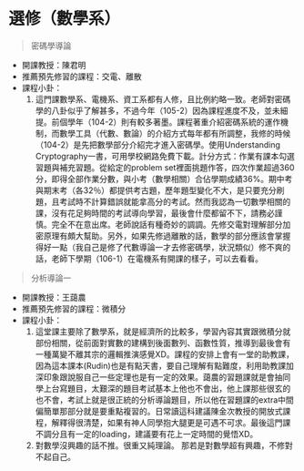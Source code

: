 # 選修（數學系）

> 密碼學導論

* 開課教授：陳君明
* 推薦預先修習的課程：交電、離散
* 課程小卦：
  1. 這門課數學系、電機系、資工系都有人修，且比例約略一致。老師對密碼學的八卦似乎了解甚多，不過今年（105-2）因為課程進度不及，並未細提。前個學年（104-2）則有較多著墨。課程著重介紹密碼系統的運作機制，而數學工具（代數、數論）的介紹方式每年都有所調整，我修的時候（104-2）是先把數學部分介紹完才進入密碼學。使用Understanding Cryptography一書，可用學校網路免費下載。計分方式：作業有課本勾選習題與補充習題。從給定的problem set裡面挑題作答，四次作業超過360分，即得全部作業分數，與小考（數學相關）合佔學期成績36%。期中考與期末考（各32％）都提供考古題，歷年題型變化不大，是只要充分刷題，且考試時不計算錯誤就能拿高分的考試。然而我認為一切數學相關的課，沒有花足夠時間的考試導向學習，最後會什麼都留不下，請務必謹慎。完全不在意出席。老師說話有種奇妙的調調。先修交電對理解部分加密原理有頗大幫助。另外，如果先修過離散的話，數學的部分應該會掌握得好一點（我自己是修了代數導論一才去修密碼學，狀況類似）修不爽的話，老師下學期（106-1）在電機系有開課的樣子，可以去看看。
  
> 分析導論一

* 開課教授：王藹農
* 推薦預先修習的課程：微積分
* 課程小卦：
  1. 這堂課主要除了數學系，就是經濟所的比較多，學習內容其實跟微積分就部份相關，從前面對實數的建構到後面數列、函數性質，推導到最後會有一種萬變不離其宗的邏輯推演感覺XD。課程的安排上會有一堂的助教課，因為這本課本(Rudin)也是有點天書，要自己理解有點難度，利用助教課加深印象跟說服自己一些定理也是有一定的效果。藹農的習題課就是會抽同學上台寫題目，太艱深的題目考試基本上他也不會出，他上課那些很玄的也不會，考試上就是很正統的分析導論題目，所以他在習題課的extra中間偏簡單那部分就是要重點複習的。日常讀這科建議陳金次教授的開放式課程，解釋得很清楚，如果有神人同學抱大腿更是可遇不可求。最後這門課不調分且有一定的loading，建議要有花上一定時間的覺悟XD。
  2. 對數學沒興趣的話不推。很重又純理論。
那若是對數學超有興趣，不修對不起自己。
